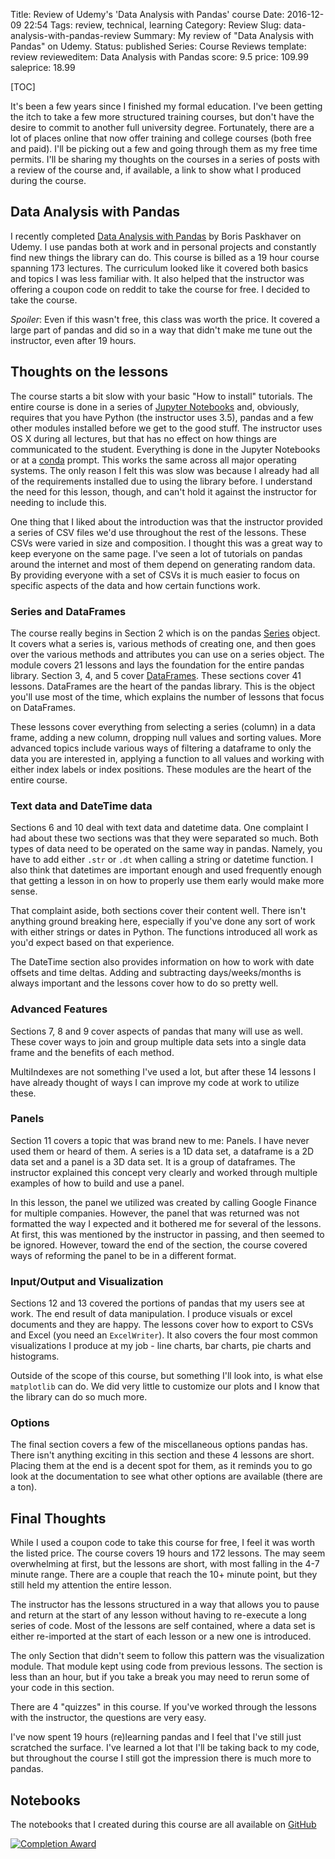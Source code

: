 Title: Review of Udemy's 'Data Analysis with Pandas' course
Date: 2016-12-09 22:54
Tags: review, technical, learning
Category: Review
Slug: data-analysis-with-pandas-review
Summary: My review of "Data Analysis with Pandas" on Udemy.
Status: published
Series: Course Reviews
template: review
revieweditem: Data Analysis with Pandas
score: 9.5
price: 109.99
saleprice: 18.99

[TOC]

It's been a few years since I finished my formal education. I've been getting the itch to take a few more structured
training courses, but don't have the desire to commit to another full university degree. Fortunately, there are a lot
of places online that now offer training and college courses (both free and paid). I'll be picking out a few and going
through them as my free time permits. I'll be sharing my thoughts on the courses in a series of posts with a review of
the course and, if available, a link to show what I produced during the course.

## Data Analysis with Pandas

I recently completed [Data Analysis with Pandas][1] by Boris Paskhaver on Udemy. I use pandas both at work and in
personal projects and constantly find new things the library can do. This course is billed as a 19 hour course spanning
173 lectures. The curriculum looked like it covered both basics and topics I was less familiar with. It also helped
that the instructor was offering a coupon code on reddit to take the course for free. I decided to take the course.

*Spoiler*: Even if this wasn't free, this class was worth the price. It covered a large part of pandas and did so in a
way that didn't make me tune out the instructor, even after 19 hours.

## Thoughts on the lessons

The course starts a bit slow with your basic "How to install" tutorials. The entire course is done in a series of
[Jupyter Notebooks][2] and, obviously, requires that you have Python (the instructor uses 3.5), pandas and a few
other modules installed before we get to the good stuff. The instructor uses OS X during all lectures, but that has
no effect on how things are communicated to the student. Everything is done in the Jupyter Notebooks or at a [conda][3]
prompt. This works the same across all major operating systems. The only reason I felt this was slow was because I
already had all of the requirements installed due to using the library before. I understand the need for this lesson,
though, and can't hold it against the instructor for needing to include this.

One thing that I liked about the introduction was that the instructor provided a series of CSV files we'd use
throughout the rest of the lessons. These CSVs were varied in size and composition. I thought this was a great way to
keep everyone on the same page. I've seen a lot of tutorials on pandas around the internet and most of them depend on
generating random data. By providing everyone with a set of CSVs it is much easier to focus on specific aspects of the
data and how certain functions work.

### Series and DataFrames

The course really begins in Section 2 which is on the pandas [Series][4] object. It covers what a series is, various
methods of creating one, and then goes over the various methods and attributes you can use on a series object. The
module covers 21 lessons and lays the foundation for the entire pandas library. Section 3, 4, and 5 cover
[DataFrames][5]. These sections cover 41 lessons. DataFrames are the heart of the pandas library. This is the object
you'll use most of the time, which explains the number of lessons that focus on DataFrames.

These lessons cover everything from selecting a series (column) in a data frame, adding a new column, dropping null
values and sorting values. More advanced topics include various ways of filtering a dataframe to only the data you are
interested in, applying a function to all values and working with either index labels or index positions. These modules
are the heart of the entire course.

### Text data and DateTime data

Sections 6 and 10 deal with text data and datetime data. One complaint I had about these two sections was that they
were separated so much. Both types of data need to be operated on the same way in pandas. Namely, you have to add
either `.str` or `.dt` when calling a string or datetime function. I also think that datetimes are important enough
and used frequently enough that getting a lesson in on how to properly use them early would make more sense.

That complaint aside, both sections cover their content well. There isn't anything ground breaking here, especially
if you've done any sort of work with either strings or dates in Python. The functions introduced all work as you'd
expect based on that experience.

The DateTime section also provides information on how to work with date offsets and time deltas. Adding and
subtracting days/weeks/months is always important and the lessons cover how to do so pretty well.

### Advanced Features

Sections 7, 8 and 9 cover aspects of pandas that many will use as well. These cover ways to join and group multiple data
sets into a single data frame and the benefits of each method.

MultiIndexes are not something I've used a lot, but after these 14 lessons I have already thought of ways I can
improve my code at work to utilize these.

### Panels

Section 11 covers a topic that was brand new to me: Panels. I have never used them or heard of them. A series is a 1D
data set, a dataframe is a 2D data set and a panel is a 3D data set. It is a group of dataframes. The instructor explained
this concept very clearly and worked through multiple examples of how to build and use a panel.

In this lesson, the panel we utilized was created by calling Google Finance for multiple companies. However, the panel
that was returned was not formatted the way I expected and it bothered me for several of the lessons. At first, this
was mentioned by the instructor in passing, and then seemed to be ignored. However, toward the end of the section, the
course covered ways of reforming the panel to be in a different format.

### Input/Output and Visualization

Sections 12 and 13 covered the portions of pandas that my users see at work. The end result of data manipulation. I
produce visuals or excel documents and they are happy. The lessons cover how to export to CSVs and Excel (you need
an `ExcelWriter`). It also covers the four most common visualizations I produce at my job - line charts, bar charts,
pie charts and histograms.

Outside of the scope of this course, but something I'll look into, is what else `matplotlib` can do. We did very
little to customize our plots and I know that the library can do so much more.

### Options

The final section covers a few of the miscellaneous options pandas has. There isn't anything exciting in this section
and these 4 lessons are short. Placing them at the end is a decent spot for them, as it reminds you to go look at the
documentation to see what other options are available (there are a ton).

## Final Thoughts

While I used a coupon code to take this course for free, I feel it was worth the listed price. The course covers 19
hours and 172 lessons. The may seem overwhelming at first, but the lessons are short, with most falling in the 4-7
minute range. There are a couple that reach the 10+ minute point, but they still held my attention the entire lesson.

The instructor has the lessons structured in a way that allows you to pause and return at the start of any lesson
without having to re-execute a long series of code. Most of the lessons are self contained, where a data set is either
re-imported at the start of each lesson or a new one is introduced.

The only Section that didn't seem to follow this pattern was the visualization module. That module kept using code
from previous lessons. The section is less than an hour, but if you take a break you may need to rerun some of your
code in this section.

There are 4 "quizzes" in this course. If you've worked through the lessons with the instructor, the questions are
very easy.

I've now spent 19 hours (re)learning pandas and I feel that I've still just scratched the surface. I've learned a lot
that I'll be taking back to my code, but throughout the course I still got the impression there is much more to pandas.

## Notebooks

The notebooks that I created during this course are all available on [GitHub][2]

[![Completion Award][6]][7]



 [1]: https://www.udemy.com/data-analysis-with-pandas/learn/v4/overview
 [2]: https://github.com/AWegnerGitHub/Data-Analysis-with-Pandas
 [3]: https://www.continuum.io/downloads
 [4]: http://pandas.pydata.org/pandas-docs/stable/generated/pandas.Series.html
 [5]: http://pandas.pydata.org/pandas-docs/stable/generated/pandas.DataFrame.html
 [6]: {attach}images/udemy-data-analysis-pandas-completion.jpg
 [7]: https://ude.my/UC-FB6LLMB5
